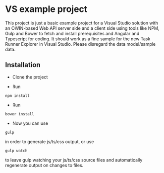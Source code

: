 VS example project
==================

This project is just a basic example project for a Visual Studio solution with an OWIN-based Web API server side and a client side using tools like NPM, Gulp and Bower to fetch and install prerequisites and Angular and Typescript for coding. It should work as a fine sample for the new Task Runner Explorer in Visual Studio. Please disregard the data model/sample data.

## Installation
* Clone the project

* Run
```
npm install
```

* Run
```
bower install
```

* Now you can use
```
gulp
```
in order to generate js/ts/css output, or use
```
gulp watch
```
to leave gulp watching your js/ts/css source files and automatically regenerate output on changes to files.